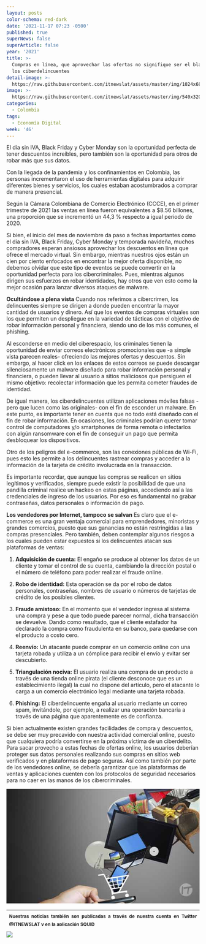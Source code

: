 ```yaml
---
layout: posts
color-schema: red-dark
date: '2021-11-17 07:23 -0500'
published: true
superNews: false
superArticle: false
year: '2021'
title: >-
  Compras en línea, que aprovechar las ofertas no signifique ser el blanco de
  los ciberdelincuentes
detail-image: >-
  https://raw.githubusercontent.com/itnewslat/assets/master/img/1024x680/compras-online-g.jpg
image: >-
  https://raw.githubusercontent.com/itnewslat/assets/master/img/540x320/compras-online-p.jpg
categories:
  - Colombia
tags:
  - Economía Digital
week: '46'
---
```

El día sin IVA, Black Friday y Cyber Monday son la oportunidad perfecta de tener descuentos increíbles, pero también son la oportunidad para otros de robar más que sus datos.

Con la llegada de la pandemia y los confinamientos en Colombia, las personas incrementaron el uso de herramientas digitales para adquirir diferentes bienes y servicios, los cuales estaban acostumbrados a comprar de manera presencial. 
 
Según la Cámara Colombiana de Comercio Electrónico (CCCE), en el primer trimestre de 2021 las ventas en línea fueron equivalentes a $8.56 billones, una proporción que se incrementó un 44,3 % respecto a igual periodo de 2020. 
 
Si bien, el inicio del mes de noviembre da paso a fechas importantes como el día sin IVA, Black Friday, Cyber Monday y temporada navideña, muchos compradores esperan ansiosos aprovechar los descuentos en línea que ofrece el mercado virtual. Sin embargo, mientras nuestros ojos están un cien por ciento enfocados en encontrar la mejor oferta disponible, no debemos olvidar que este tipo de eventos se puede convertir en la oportunidad perfecta para los cibercriminales. Pues, mientras algunos dirigen sus esfuerzos en robar identidades, hay otros que ven esto como la mejor ocasión para lanzar diversos ataques de malware. 
 
**Ocultándose a plena vista**
Cuando nos referimos a cibercrimen, los delincuentes siempre se dirigen a donde pueden encontrar la mayor cantidad de usuarios y dinero. Así que los eventos de compras virtuales son los que permiten un despliegue en la variedad de tácticas con el objetivo de robar información personal y financiera, siendo uno de los más comunes, el phishing. 
 
Al esconderse en medio del ciberespacio, los criminales tienen la oportunidad de enviar correos electrónicos promocionales que -a simple vista parecen reales- ofreciendo las mejores ofertas y descuentos. Sin embargo, al hacer click en los enlaces de estos correos se puede descargar silenciosamente un malware diseñado para robar información personal y financiera, o pueden llevar al usuario a sitios maliciosos que persiguen el mismo objetivo: recolectar información que les permita cometer fraudes de identidad. 
 
De igual manera, los ciberdelincuentes utilizan aplicaciones móviles falsas -pero que lucen como las originales- con el fin de esconder un malware. En este punto, es importante tener en cuenta que no todo está diseñado con el fin de robar información. En ocasiones, los criminales podrían querer tomar control de computadores y/o smartphones de forma remota o infectarlos con algún ransomware con el fin de conseguir un pago que permita desbloquear los dispositivos. 
 
Otro de los peligros del e-commerce, son las conexiones públicas de Wi-Fi, pues esto les permite a los delincuentes rastrear compras y acceder a la información de la tarjeta de crédito involucrada en la transacción. 
 
Es importante recordar, que aunque las compras se realicen en sitios legítimos y verificados, siempre puede existir la posibilidad de que una pandilla criminal realice un hackeo en estas páginas, accediendo así a las credenciales de ingreso de los usuarios. Por eso es fundamental no grabar contraseñas, datos personales o información de pago. 
 
**Los vendedores por Internet, tampoco se salvan**
Es claro que el e-commerce es una gran ventaja comercial para emprendedores, minoristas y grandes comercios, puesto que sus ganancias no están restringidas a las compras presenciales. Pero también, deben contemplar algunos riesgos a los cuales pueden estar expuestos si los delincuentes atacan sus plataformas de ventas:
 
1. **Adquisición de cuenta:**  El engaño se produce al obtener los datos de un cliente y tomar el control de su cuenta, cambiando la dirección postal o el número de teléfono para poder realizar el fraude online.

2. **Robo de identidad:** Esta operación se da por el robo de datos personales, contraseñas, nombres de usuario o números de tarjetas de crédito de los posibles clientes.

3. **Fraude amistoso:** En el momento que el vendedor ingresa al sistema una compra y pese a que todo puede parecer normal, dicha transacción se devuelve. Dando como resultado, que el cliente estafador ha declarado la compra como fraudulenta en su banco, para quedarse con el producto a costo cero.

4. **Reenvío:** Un atacante puede comprar en un comercio online con una tarjeta robada y utiliza a un cómplice para recibir el envío y evitar ser descubierto.

5. **Triangulación nociva:** El usuario realiza una compra de un producto a través de una tienda online pirata (el cliente desconoce que es un establecimiento ilegal) la cual no dispone del artículo, pero el atacante lo carga a un comercio electrónico legal mediante una tarjeta robada.

6. **Phishing:** El ciberdelincuente engaña al usuario mediante un correo spam, invitándole, por ejemplo, a realizar una operación bancaria a través de una página que aparentemente es de confianza.

Si bien actualmente existen grandes facilidades de compra y descuentos, se debe ser muy precavido con nuestra actividad comercial online, puesto que cualquiera podría convertirse en la próxima víctima de un ciberdelito. Para sacar provecho a estas fechas de ofertas online, los usuarios deberían proteger sus datos personales realizando sus compras en sitios web verificados y en plataformas de pago seguras. Así como también por parte de los vendedores online, se debería garantizar que las plataformas de ventas y aplicaciones cuenten con los protocolos de seguridad necesarios para no caer en las manos de los cibercriminales. 

![](https://raw.githubusercontent.com/itnewslat/assets/master/img/540x320/compras-online-p.jpg)

<table style="height: 42px;" width="569">
<tbody>
<tr>
<td style="text-align: justify;"><sub><strong>Nuestras noticias también son publicadas a través de nuestra cuenta en Twitter <a href="https://twitter.com/itnewslat?lang=es">@ITNEWSLAT</a> y en la aplicación <a href="https://squidapp.co/en/">SQUID</a></strong></sub></td>
</tr>
</tbody>
</table>

<img src="https://tracker.metricool.com/c3po.jpg?hash=56f88a41e39ab42c063cc51676587a04"/>